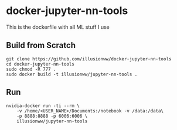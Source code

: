 # docker-jupyter-nn-tools

This is the dockerfile with all ML stuff I use

## Build from Scratch

    git clone https://github.com/illusionww/docker-jupyter-nn-tools
    cd docker-jupyter-nn-tools
    sudo chmod -R 777 .
    sudo docker build -t illusionww/jupyter-nn-tools .

## Run

    nvidia-docker run -ti --rm \
        -v /home/<USER_NAME>/Documents:/notebook -v /data:/data\
        -p 8888:8888 -p 6006:6006 \
        illusionww/jupyter-nn-tools
